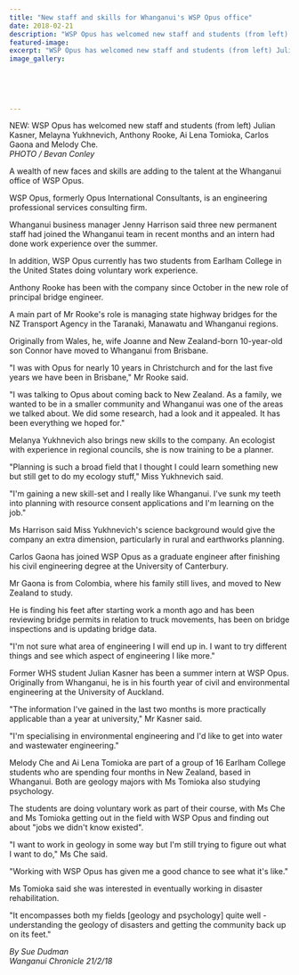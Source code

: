 ```yaml
---
title: "New staff and skills for Whanganui's WSP Opus office"
date: 2018-02-21
description: "WSP Opus has welcomed new staff and students (from left) Julian Kasner (former WHS student)..."
featured-image: 
excerpt: "WSP Opus has welcomed new staff and students (from left) Julian Kasner, Melayna Yukhnevich, Anthony Rooke, Ai Lena Tomioka, Carlos Gaona and Melody Che."
image_gallery:
    
    
    
    
    
---
```


<p><span>NEW: WSP Opus has welcomed new staff and students (from left) Julian Kasner, Melayna Yukhnevich, Anthony Rooke, Ai Lena Tomioka, Carlos Gaona and Melody Che.</span><br /><em>PHOTO / Bevan Conley</em></p>
<p class="element element-paragraph">A wealth of new faces and skills are adding to the talent at the Whanganui office of WSP Opus.</p>
<p class="element element-paragraph">WSP Opus, formerly Opus International Consultants, is an engineering professional services consulting firm.</p>
<p class="element element-paragraph">Whanganui business manager Jenny Harrison said three new permanent staff had joined the Whanganui team in recent months and an intern had done work experience over the summer.</p>
<p class="element element-paragraph">In addition, WSP Opus currently has two students from Earlham College in the United States doing voluntary work experience.</p>
<p class="element element-paragraph">Anthony Rooke has been with the company since October in the new role of principal bridge engineer.</p>
<p class="element element-paragraph">A main part of Mr Rooke's role is managing state highway bridges for the NZ Transport Agency in the Taranaki, Manawatu and Whanganui regions.</p>
<p class="element element-paragraph">Originally from Wales, he, wife Joanne and New Zealand-born 10-year-old son Connor have moved to Whanganui from Brisbane.</p>
<p class="element element-paragraph">"I was with Opus for nearly 10 years in Christchurch and for the last five years we have been in Brisbane," Mr Rooke said.</p>
<p class="element element-paragraph">"I was talking to Opus about coming back to New Zealand. As a family, we wanted to be in a smaller community and Whanganui was one of the areas we talked about. We did some research, had a look and it appealed. It has been everything we hoped for."</p>
<p class="element element-paragraph">Melanya Yukhnevich also brings new skills to the company. An ecologist with experience in regional councils, she is now training to be a planner.</p>
<p class="element element-paragraph">"Planning is such a broad field that I thought I could learn something new but still get to do my ecology stuff," Miss Yukhnevich said.</p>
<p class="element element-paragraph">"I'm gaining a new skill-set and I really like Whanganui. I've sunk my teeth into planning with resource consent applications and I'm learning on the job."</p>
<p class="element element-paragraph">Ms Harrison said Miss Yukhnevich's science background would give the company an extra dimension, particularly in rural and earthworks planning.</p>
<p class="element element-paragraph">Carlos Gaona has joined WSP Opus as a graduate engineer after finishing his civil engineering degree at the University of Canterbury.</p>
<p class="element element-paragraph">Mr Gaona is from Colombia, where his family still lives, and moved to New Zealand to study.</p>
<p class="element element-paragraph">He is finding his feet after starting work a month ago and has been reviewing bridge permits in relation to truck movements, has been on bridge inspections and is updating bridge data.</p>
<p class="element element-paragraph">"I'm not sure what area of engineering I will end up in. I want to try different things and see which aspect of engineering I like more."</p>
<p class="element element-paragraph">Former WHS student Julian Kasner has been a summer intern at WSP Opus. Originally from Whanganui, he is in his fourth year of civil and environmental engineering at the University of Auckland.</p>
<p class="element element-paragraph">"The information I've gained in the last two months is more practically applicable than a year at university," Mr Kasner said.</p>
<p class="element element-paragraph">"I'm specialising in environmental engineering and I'd like to get into water and wastewater engineering."</p>
<p class="element element-paragraph">Melody Che and Ai Lena Tomioka are part of a group of 16 Earlham College students who are spending four months in New Zealand, based in Whanganui. Both are geology majors with Ms Tomioka also studying psychology.</p>
<p class="element element-paragraph">The students are doing voluntary work as part of their course, with Ms Che and Ms Tomioka getting out in the field with WSP Opus and finding out about "jobs we didn't know existed".</p>
<p class="element element-paragraph">"I want to work in geology in some way but I'm still trying to figure out what I want to do," Ms Che said.</p>
<p class="element element-paragraph">"Working with WSP Opus has given me a good chance to see what it's like."</p>
<p class="element element-paragraph">Ms Tomioka said she was interested in eventually working in disaster rehabilitation.</p>
<p class="element element-paragraph">"It encompasses both my fields [geology and psychology] quite well - understanding the geology of disasters and getting the community back up on its feet."</p>
<p class="element element-paragraph"><em>By Sue Dudman</em><br /><em>Wanganui Chronicle 21/2/18</em></p>

